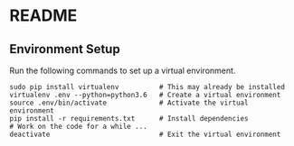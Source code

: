 # README


## Environment Setup
Run the following commands to set up a virtual environment.

```
sudo pip install virtualenv          # This may already be installed
virtualenv .env --python=python3.6   # Create a virtual environment
source .env/bin/activate             # Activate the virtual environment
pip install -r requirements.txt      # Install dependencies
# Work on the code for a while ...
deactivate                           # Exit the virtual environment
```
